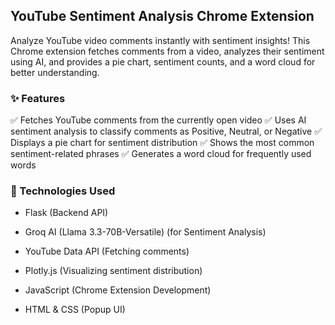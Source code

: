 ## YouTube Sentiment Analysis Chrome Extension

Analyze YouTube video comments instantly with sentiment insights! This Chrome extension fetches comments from a video, analyzes their sentiment using AI, and provides a pie chart, sentiment counts, and a word cloud for better understanding.

### ✨ Features

✅ Fetches YouTube comments from the currently open video
✅ Uses AI sentiment analysis to classify comments as Positive, Neutral, or Negative
✅ Displays a pie chart for sentiment distribution
✅ Shows the most common sentiment-related phrases
✅ Generates a word cloud for frequently used words

### 🚀 Technologies Used

- Flask (Backend API)

- Groq AI (Llama 3.3-70B-Versatile) (for Sentiment Analysis)

- YouTube Data API (Fetching comments)

- Plotly.js (Visualizing sentiment distribution)

- JavaScript (Chrome Extension Development)

- HTML & CSS (Popup UI)
